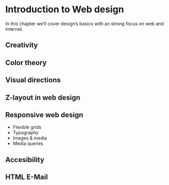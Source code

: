 # Introduction to Web design

In this chapter we’ll cover design’s basics with an strong focus on web
and Internet.

Creativity
----------

Color theory
------------

Visual directions
-----------------

Z-layout in web design
----------------------

Responsive web design
---------------------

-   Flexible grids
-   Typography
-   Images & media
-   Media queries

Accesibility
------------

HTML E-Mail
-----------
